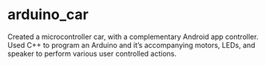 # arduino_car
Created a microcontroller car, with a complementary Android app controller. Used C++ to program an Arduino and it’s accompanying motors, LEDs, and speaker to perform various user controlled actions.
